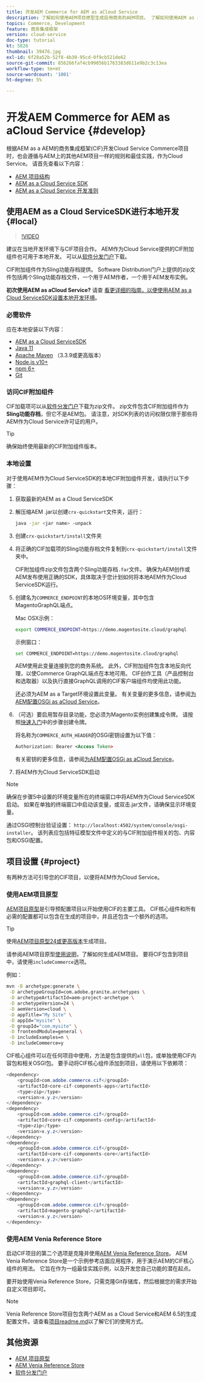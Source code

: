 ```yaml
---
title: 开发AEM Commerce for AEM as aCloud Service
description: 了解如何使用AEM项目原型生成启用商务的AEM项目。 了解如何使用AEM as a Prodement SDK构建项目并将其部署到本地开发环境。
topics: Commerce, Development
feature: 商务集成框架
version: cloud-service
doc-type: tutorial
kt: 5826
thumbnail: 39476.jpg
exl-id: 6f28a52b-52f8-4b30-95cd-0f9cb521de62
source-git-commit: 856266faf4cb99056b1763383d611e9b2c3c13ea
workflow-type: tm+mt
source-wordcount: '1001'
ht-degree: 5%

---
```


# 开发AEM Commerce for AEM as aCloud Service {#develop}

根据AEM as a AEM的商务集成框架(CIF)开发Cloud Service Commerce项目时，也会遵循与AEM上的其他AEM项目一样的规则和最佳实践，作为Cloud Service。 请首先查看以下内容：

- [AEM 项目结构](https://experienceleague.adobe.com/docs/experience-manager-cloud-service/implementing/developing/aem-project-content-package-structure.html)
- [AEM as a Cloud Service SDK](https://experienceleague.adobe.com/docs/experience-manager-cloud-service/implementing/developing/aem-as-a-cloud-service-sdk.html)
- [AEM as a Cloud Service 开发准则](https://experienceleague.adobe.com/docs/experience-manager-cloud-service/implementing/developing/development-guidelines.html)

## 使用AEM as a Cloud ServiceSDK进行本地开发 {#local}

>[!VIDEO](https://video.tv.adobe.com/v/39476/?quality=12&learn=on)

建议在当地开发环境下与CIF项目合作。 AEM作为Cloud Service提供的CIF附加组件也可用于本地开发。 可以从[软件分发门户](https://experience.adobe.com/#/downloads/content/software-distribution/en/aemcloud.html)下载。

CIF附加组件作为Sling功能存档提供。 Software Distribution门户上提供的zip文件包括两个Sling功能存档文件，一个用于AEM作者，一个用于AEM发布实例。

**初次使用AEM as aCloud Service?** 请查 [看更详细的指南，以便使用AEM as a Cloud ServiceSDK设置本地开发环境](https://experienceleague.adobe.com/docs/experience-manager-learn/cloud-service/local-development-environment-set-up/overview.html)。

### 必需软件

应在本地安装以下内容：

- [AEM as a Cloud ServiceSDK](https://experienceleague.adobe.com/docs/*experience-manager-learn/cloud-service/local-development-environment-set-up/aem-runtime.html#download-the-aem-as-a-cloud-service-sdk)
- [Java 11](https://downloads.experiencecloud.adobe.com/content/software-distribution/en/general.html)
- [Apache Maven](https://maven.apache.org/) （3.3.9或更高版本）
- [Node.js v10+](https://nodejs.org/en/)
- [npm 6+](https://www.npmjs.com/)
- [Git](https://git-scm.com/)

### 访问CIF附加组件

CIF加载项可以从[软件分发门户](https://experience.adobe.com/#/downloads/content/software-distribution/en/aemcloud.html)下载为zip文件。 zip文件包含CIF附加组件作为&#x200B;**Sling功能存档**，但它不是AEM包。 请注意，对SDK列表的访问权限仅限于那些将AEM作为Cloud Service许可证的用户。

>[!TIP]
>
>确保始终使用最新的CIF附加组件版本。

### 本地设置

对于使用AEM作为Cloud ServiceSDK的本地CIF附加组件开发，请执行以下步骤：

1. 获取最新的AEM as a Cloud ServiceSDK
1. 解压缩AEM .jar以创建`crx-quickstart`文件夹，运行：

   ```bash
   java -jar <jar name> -unpack
   ```

1. 创建`crx-quickstart/install`文件夹
1. 将正确的CIF加载项的Sling功能存档文件复制到`crx-quickstart/install`文件夹中。

   CIF附加组件zip文件包含两个Sling功能存档`.far`文件。 确保为AEM创作或AEM发布使用正确的SDK，具体取决于您计划如何将本地AEM作为Cloud ServiceSDK运行。

1. 创建名为`COMMERCE_ENDPOINT`的本地OS环境变量，其中包含MagentoGraphQL端点。

   Mac OSX示例：

   ```bash
   export COMMERCE_ENDPOINT=https://demo.magentosite.cloud/graphql
   ```

   示例窗口：

   ```bash
   set COMMERCE_ENDPOINT=https://demo.magentosite.cloud/graphql
   ```

   AEM使用此变量连接到您的商务系统。 此外，CIF附加组件包含本地反向代理，以使Commerce GraphQL端点在本地可用。 CIF创作工具（产品控制台和选取器）以及执行直接GraphQL调用的CIF客户端组件均使用此功能。

   还必须为AEM as a Target环境设置此变量。 有关变量的更多信息，请参阅[为AEM配置OSGi as aCloud Service](https://experienceleague.adobe.com/docs/experience-manager-cloud-service/implementing/deploying/configuring-osgi.html#local-development)。

1. （可选）要启用暂存目录功能，您必须为Magento实例创建集成令牌。 请按照[快速入门](./getting-started.md#staging)中的步骤创建令牌。

   将名称为`COMMERCE_AUTH_HEADER`的OSGi密钥设置为以下值：

   ```xml
   Authorization: Bearer <Access Token>
   ```

   有关密钥的更多信息，请参阅[为AEM配置OSGi as aCloud Service](https://experienceleague.adobe.com/docs/experience-manager-cloud-service/implementing/deploying/configuring-osgi.html#local-development)。

1. 将AEM作为Cloud ServiceSDK启动

>[!NOTE]
>
>确保在步骤5中设置的环境变量所在的终端窗口中将AEM作为Cloud ServiceSDK启动。 如果在单独的终端窗口中启动该变量，或双击.jar文件，请确保显示环境变量。

通过OSGI控制台验证设置： `http://localhost:4502/system/console/osgi-installer`。 该列表应包括特征模型文件中定义的与CIF附加组件相关的包、内容包和OSGI配置。

## 项目设置 {#project}

有两种方法可引导您的CIF项目，以便将AEM作为Cloud Service。

### 使用AEM项目原型

[AEM项目原型](https://github.com/adobe/aem-project-archetype)是引导预配置项目以开始使用CIF的主要工具。 CIF核心组件和所有必需的配置都可以包含在生成的项目中，并且还包含一个额外的选项。

>[!TIP]
>
>使用[AEM项目原型24或更高版本](https://github.com/adobe/aem-project-archetype/releases)生成项目。

请参阅AEM项目原型[使用说明](https://github.com/adobe/aem-project-archetype#usage)，了解如何生成AEM项目。 要将CIF包含到项目中，请使用`includeCommerce`选项。

例如：

```bash
mvn -B archetype:generate \
 -D archetypeGroupId=com.adobe.granite.archetypes \
 -D archetypeArtifactId=aem-project-archetype \
 -D archetypeVersion=24 \
 -D aemVersion=cloud \
 -D appTitle="My Site" \
 -D appId="mysite" \
 -D groupId="com.mysite" \
 -D frontendModule=general \
 -D includeExamples=n \
 -D includeCommerce=y
```

CIF核心组件可以在任何项目中使用，方法是包含提供的`all`包，或单独使用CIF内容包和相关OSGI包。 要手动将CIF核心组件添加到项目，请使用以下依赖项：

```java
<dependency>
    <groupId>com.adobe.commerce.cif</groupId>
    <artifactId>core-cif-components-apps</artifactId>
    <type>zip</type>
    <version>x.y.z</version>
</dependency>
<dependency>
    <groupId>com.adobe.commerce.cif</groupId>
    <artifactId>core-cif-components-config</artifactId>
    <type>zip</type>
    <version>x.y.z</version>
</dependency>
<dependency>
    <groupId>com.adobe.commerce.cif</groupId>
    <artifactId>core-cif-components-core</artifactId>
    <version>x.y.z</version>
</dependency>
<dependency>
    <groupId>com.adobe.commerce.cif</groupId>
    <artifactId>graphql-client</artifactId>
    <version>x.y.z</version>
</dependency>
<dependency>
    <groupId>com.adobe.commerce.cif</groupId>
    <artifactId>magento-graphql</artifactId>
    <version>x.y.z</version>
</dependency>
```

### 使用AEM Venia Reference Store

启动CIF项目的第二个选项是克隆并使用[AEM Venia Reference Store](https://github.com/adobe/aem-cif-guides-venia)。 AEM Venia Reference Store是一个示例参考店面应用程序，用于演示AEM的CIF核心组件的用法。 它旨在作为一组最佳实践示例，以及开发您自己功能的潜在起点。

要开始使用Venia Reference Store，只需克隆Git存储库，然后根据您的需求开始自定义项目即可。

>[!NOTE]
>
>Venia Reference Store项目包含两个AEM as a Cloud Service和AEM 6.5的生成配置文件。请查看[项目readme.md](https://github.com/adobe/aem-cif-guides-venia/blob/main/README.md)以了解它们的使用方式。

## 其他资源

- [AEM 项目原型](https://github.com/adobe/aem-project-archetype)
- [AEM Venia Reference Store](https://github.com/adobe/aem-cif-guides-venia)
- [软件分发门户](https://experience.adobe.com/#/downloads/content/software-distribution/en/aemcloud.html)

